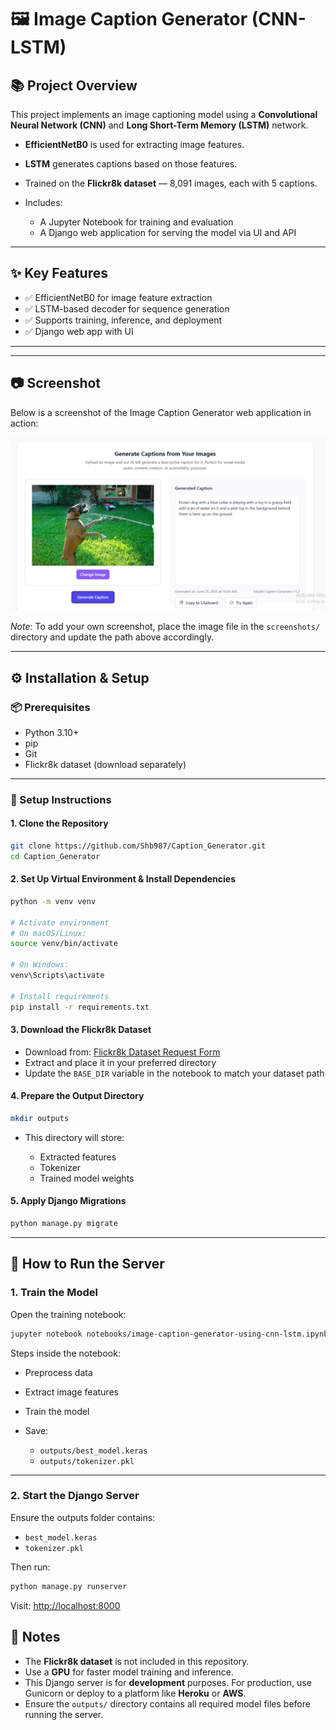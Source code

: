 # 🖼️ Image Caption Generator (CNN-LSTM)

## 📚 Project Overview

This project implements an image captioning model using a **Convolutional Neural Network (CNN)** and **Long Short-Term Memory (LSTM)** network.

* **EfficientNetB0** is used for extracting image features.
* **LSTM** generates captions based on those features.
* Trained on the **Flickr8k dataset** — 8,091 images, each with 5 captions.
* Includes:

  * A Jupyter Notebook for training and evaluation
  * A Django web application for serving the model via UI and API

---

## ✨ Key Features

* ✅ EfficientNetB0 for image feature extraction
* ✅ LSTM-based decoder for sequence generation
* ✅ Supports training, inference, and deployment
* ✅ Django web app with UI 

---
---

## 📷 Screenshot

Below is a screenshot of the Image Caption Generator web application in action:

![Image Caption Generator UI](./screenshots/scr.png)

*Note*: To add your own screenshot, place the image file in the `screenshots/` directory and update the path above accordingly.

---
## ⚙️ Installation & Setup

### 📦 Prerequisites

* Python 3.10+
* pip
* Git
* Flickr8k dataset (download separately)

---

### 🔧 Setup Instructions

#### 1. Clone the Repository

```bash
git clone https://github.com/Shb987/Caption_Generator.git
cd Caption_Generator
```

#### 2. Set Up Virtual Environment & Install Dependencies

```bash
python -m venv venv

# Activate environment
# On macOS/Linux:
source venv/bin/activate

# On Windows:
venv\Scripts\activate

# Install requirements
pip install -r requirements.txt
```

#### 3. Download the Flickr8k Dataset

* Download from: [Flickr8k Dataset Request Form](https://forms.illinois.edu/sec/1713398)
* Extract and place it in your preferred directory
* Update the `BASE_DIR` variable in the notebook to match your dataset path

#### 4. Prepare the Output Directory

```bash
mkdir outputs
```

* This directory will store:

  * Extracted features
  * Tokenizer
  * Trained model weights

#### 5. Apply Django Migrations

```bash
python manage.py migrate
```

---

## 🚀 How to Run the Server

### 1. Train the Model

Open the training notebook:

```bash
jupyter notebook notebooks/image-caption-generator-using-cnn-lstm.ipynb
```

Steps inside the notebook:

* Preprocess data
* Extract image features
* Train the model
* Save:

  * `outputs/best_model.keras`
  * `outputs/tokenizer.pkl`

---

### 2. Start the Django Server

Ensure the outputs folder contains:

* `best_model.keras`
* `tokenizer.pkl`

Then run:

```bash
python manage.py runserver
```

Visit: [http://localhost:8000](http://localhost:8000)


## 📌 Notes

* The **Flickr8k dataset** is not included in this repository.
* Use a **GPU** for faster model training and inference.
* This Django server is for **development** purposes. For production, use Gunicorn or deploy to a platform like **Heroku** or **AWS**.
* Ensure the `outputs/` directory contains all required model files before running the server.




